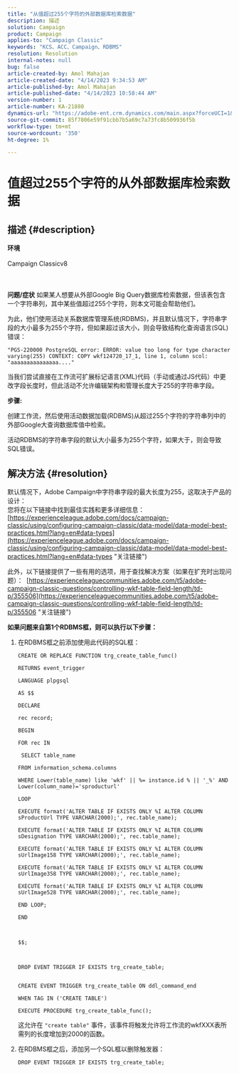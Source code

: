 ```yaml
---
title: "从值超过255个字符的外部数据库检索数据"
description: 描述
solution: Campaign
product: Campaign
applies-to: "Campaign Classic"
keywords: "KCS、ACC、Campaign、RDBMS"
resolution: Resolution
internal-notes: null
bug: false
article-created-by: Amol Mahajan
article-created-date: "4/14/2023 9:34:53 AM"
article-published-by: Amol Mahajan
article-published-date: "4/14/2023 10:58:44 AM"
version-number: 1
article-number: KA-21880
dynamics-url: "https://adobe-ent.crm.dynamics.com/main.aspx?forceUCI=1&pagetype=entityrecord&etn=knowledgearticle&id=8b001c97-a7da-ed11-a7c7-6045bd006ce9"
source-git-commit: 85f7806e59f91cbb7b5a69c7a73fc8b509936f5b
workflow-type: tm+mt
source-wordcount: '350'
ht-degree: 1%

---
```


# 值超过255个字符的从外部数据库检索数据

## 描述 {#description}

<b>环境</b><br><br>Campaign Classicv8<br><br> <br><br><b>问题/症状</b>
如果某人想要从外部Google Big Query数据库检索数据，但该表包含一个字符串列，其中某些值超过255个字符，则本文可能会帮助他们。

为此，他们使用活动关系数据库管理系统(RDBMS)，并且默认情况下，字符串字段的大小最多为255个字符，但如果超过该大小，则会导致结构化查询语言(SQL)错误：

`"PGS-220000 PostgreSQL error: ERROR: value too long for type character varying(255) CONTEXT: COPY wkf124720_17_1, line 1, column scol: "aaaaaaaaaaaaaaa...."`



当我们尝试直接在工作流可扩展标记语言(XML)代码（手动或通过JS代码）中更改字段长度时，但此活动不允许编辑架构和管理长度大于255的字符串字段。



<b>步骤:</b>

创建工作流，然后使用活动数据加载(RDBMS)从超过255个字符的字符串列中的外部Google大查询数据库值中检索。

活动RDBMS的字符串字段的默认大小最多为255个字符，如果大于，则会导致SQL错误。


## 解决方法 {#resolution}

默认情况下，Adobe Campaign中字符串字段的最大长度为255，这取决于产品的设计：<br>
您将在以下链接中找到最佳实践和更多详细信息：
[https://experienceleague.adobe.com/docs/campaign-classic/using/configuring-campaign-classic/data-model/data-model-best-practices.html?lang=en#data-types](https://experienceleague.adobe.com/docs/campaign-classic/using/configuring-campaign-classic/data-model/data-model-best-practices.html?lang=en#data-types "关注链接")

此外，以下链接提供了一些有用的选项，用于查找解决方案（如果在扩充时出现问题）： 
[https://experienceleaguecommunities.adobe.com/t5/adobe-campaign-classic-questions/controlling-wkf-table-field-length/td-p/355506](https://experienceleaguecommunities.adobe.com/t5/adobe-campaign-classic-questions/controlling-wkf-table-field-length/td-p/355506 "关注链接")



<b>如果问题来自第1个RDBMS框，则可以执行以下步骤：</b>



1. 在RDBMS框之前添加使用此代码的SQL框：

   ```
   CREATE OR REPLACE FUNCTION trg_create_table_func()
   
   RETURNS event_trigger
   
   LANGUAGE plpgsql
   
   AS $$
   
   DECLARE
   
   rec record;
   
   BEGIN
   
   FOR rec IN
   
    SELECT table_name
   
   FROM information_schema.columns
   
   WHERE Lower(table_name) like 'wkf' || %= instance.id % || '_%' AND Lower(column_name)='sproducturl'
   
   LOOP
   
   EXECUTE format('ALTER TABLE IF EXISTS ONLY %I ALTER COLUMN sProductUrl TYPE VARCHAR(2000);', rec.table_name);
   
   EXECUTE format('ALTER TABLE IF EXISTS ONLY %I ALTER COLUMN sDesignation TYPE VARCHAR(2000);', rec.table_name);
   
   EXECUTE format('ALTER TABLE IF EXISTS ONLY %I ALTER COLUMN sUrlImage158 TYPE VARCHAR(2000);', rec.table_name);
   
   EXECUTE format('ALTER TABLE IF EXISTS ONLY %I ALTER COLUMN sUrlImage358 TYPE VARCHAR(2000);', rec.table_name);
   
   EXECUTE format('ALTER TABLE IF EXISTS ONLY %I ALTER COLUMN sUrlImage528 TYPE VARCHAR(2000);', rec.table_name);
   
   END LOOP;
   
   END
   
   
   
   $$;
   
   
   
   DROP EVENT TRIGGER IF EXISTS trg_create_table;
   
   
   CREATE EVENT TRIGGER trg_create_table ON ddl_command_end
   
   WHEN TAG IN ('CREATE TABLE')
   
   EXECUTE PROCEDURE trg_create_table_func();
   ```






   这允许在 `"create table"` 事件，该事件将触发允许将工作流的wkfXXX表所需列的长度增加到2000的函数。
2. 在RDBMS框之后，添加另一个SQL框以删除触发器：

   `DROP EVENT TRIGGER IF EXISTS trg_create_table;`

